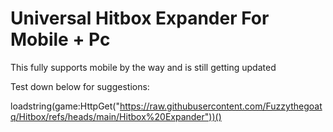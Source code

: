 # Universal Hitbox Expander For Mobile + Pc
This fully supports mobile by the way and is still getting updated

Test down below for suggestions:


loadstring(game:HttpGet("https://raw.githubusercontent.com/Fuzzythegoatq/Hitbox/refs/heads/main/Hitbox%20Expander"))()
